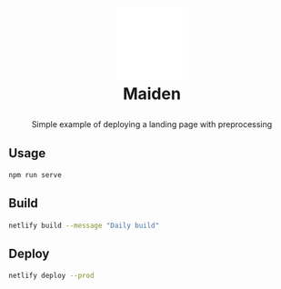 <br />
<h1>
  <p align="center">
    <img src="/src/img/logo.png" alt="Logo" width="128" height="128">
  <br>Maiden
  </p>
</h1>
<p align="center">
  Simple example of deploying a landing page with preprocessing
</p>

## Usage

```sh
npm run serve
```
## Build

```sh
netlify build --message "Daily build"
```

## Deploy

```sh
netlify deploy --prod
```